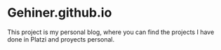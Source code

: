 # Gehiner.github.io
This project is my personal blog, where you can find the projects I have done in Platzi and proyects personal. 

